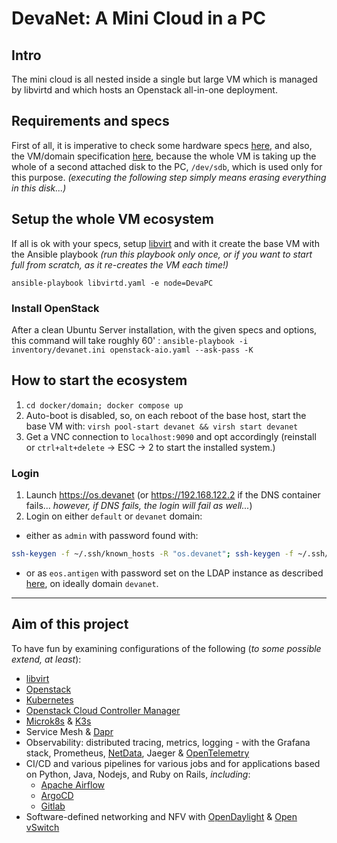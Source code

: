 # DevaNet: A Mini Cloud in a PC

## Intro

The mini cloud is all nested inside a single but large VM which is managed by libvirtd and which hosts an Openstack all-in-one deployment.

## Requirements and specs

First of all, it is imperative to check some hardware specs [here](./NETPLAN.md), and also, the VM/domain specification [here](./ansible/libvirtd/templates), because the whole VM is taking up the whole of a second attached disk to the PC, `/dev/sdb`, which is used only for this purpose. _(executing the following step simply means erasing everything in this disk...)_

## Setup the whole VM ecosystem

If all is ok with your specs, setup [libvirt](https://libvirt.org/docs.html) and with it create the base VM with the Ansible playbook _(run this playbook only once, or if you want to start full from scratch, as it re-creates the VM each time!)_

`ansible-playbook libvirtd.yaml -e node=DevaPC`

### Install OpenStack

After a clean Ubuntu Server installation, with the given specs and options, this command will take roughly 60' : `ansible-playbook -i inventory/devanet.ini openstack-aio.yaml --ask-pass -K`

## How to start the ecosystem

1. `cd docker/domain; docker compose up`
2. Auto-boot is disabled, so, on each reboot of the base host, start the base VM with: `virsh pool-start devanet && virsh start devanet`
3. Get a VNC connection to `localhost:9090` and opt accordingly (reinstall or `ctrl+alt+delete` -> ESC -> 2 to start the installed system.)

### Login

1. Launch https://os.devanet (or https://192.168.122.2 if the DNS container fails... _however, if DNS fails, the login will fail as well..._)
2. Login on either `default` or `devanet` domain:
  - either as `admin` with password found with:
  ```sh
  ssh-keygen -f ~/.ssh/known_hosts -R "os.devanet"; ssh-keygen -f ~/.ssh/known_hosts -R "os"; cd ansible; ansible os.devanet -b -K --ask-pass -m ansible.builtin.shell -a 'grep keystone_auth_admin_password /etc/openstack_deploy/user_secrets.yml'
  ```
  - or as `eos.antigen` with password set on the LDAP instance as described [here](./docker/domain/ldap/README.md), on ideally domain `devanet`.

---

## Aim of this project

To have fun by examining configurations of the following (_to some possible extend, at least_):

- [libvirt](https://libvirt.org/docs.html)
- [Openstack](https://www.openstack.org/)
- [Kubernetes](https://kubernetes.io/)
- [Openstack Cloud Controller Manager](https://github.com/kubernetes/cloud-provider-openstack/blob/master/docs/openstack-cloud-controller-manager/using-openstack-cloud-controller-manager.md)
- [Microk8s](https://microk8s.io/) & [K3s](https://k3s.io/)
- Service Mesh & [Dapr](https://docs.dapr.io/concepts/service-mesh/)
- Observability: distributed tracing, metrics, logging - with the Grafana stack, Prometheus, [NetData](https://www.netdata.cloud/netdata-vs-prometheus/), Jaeger & [OpenTelemetry](https://opentelemetry.io/)
- CI/CD and various pipelines for various jobs and for applications based on Python, Java, Nodejs, and Ruby on Rails, _including_:
  - [Apache Airflow](https://airflow.apache.org/)
  - [ArgoCD](https://argo-cd.readthedocs.io/)
  - [Gitlab](https://docs.gitlab.com/ee/install/docker.html)
- Software-defined networking and NFV with [OpenDaylight](https://www.opendaylight.org/) & [Open vSwitch](https://www.openvswitch.org/)
